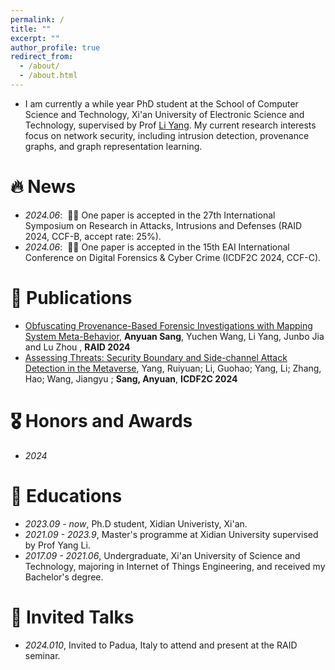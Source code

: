 ```yaml
---
permalink: /
title: ""
excerpt: ""
author_profile: true
redirect_from: 
  - /about/
  - /about.html
---
```


- I am currently a while year PhD student at the School of Computer Science and Technology, Xi'an University of Electronic Science and Technology, supervised by Prof  [Li Yang](https://web.xidian.edu.cn/yangli/). My current research interests focus on network security, including intrusion detection, provenance graphs, and graph representation learning.

# 🔥 News
- *2024.06*: &nbsp;🎉🎉 One paper is accepted in the 27th International Symposium on Research in Attacks, Intrusions and Defenses (RAID 2024, CCF-B, accept rate: 25%). 
- *2024.06*: &nbsp;🎉🎉 One paper is accepted in the 15th EAI International Conference on Digital Forensics & Cyber Crime (ICDF2C 2024, CCF-C). 

# 📝 Publications 

- [Obfuscating Provenance-Based Forensic Investigations with Mapping System Meta-Behavior](https://anyuan1999.github.io), **Anyuan Sang**, Yuchen Wang, Li Yang, Junbo Jia and Lu Zhou , **RAID 2024**
- [Assessing Threats: Security Boundary and Side-channel Attack Detection in the Metaverse](https://anyuan1999.github.io), Yang, Ruiyuan; Li, Guohao; Yang, Li; Zhang, Hao; Wang, Jiangyu ; **Sang, Anyuan**, **ICDF2C 2024**

# 🎖 Honors and Awards
- *2024* 

# 📖 Educations
- *2023.09 - now*, Ph.D student, Xidian Univeristy, Xi'an.
- *2021.09 - 2023.9*, Master's programme at Xidian University supervised by Prof Yang Li. 
- *2017.09 - 2021.06*, Undergraduate, Xi'an University of Science and Technology, majoring in Internet of Things Engineering, and received my Bachelor's degree. 

# 💬 Invited Talks
- *2024.010*, Invited to Padua, Italy to attend and present at the RAID seminar. 

